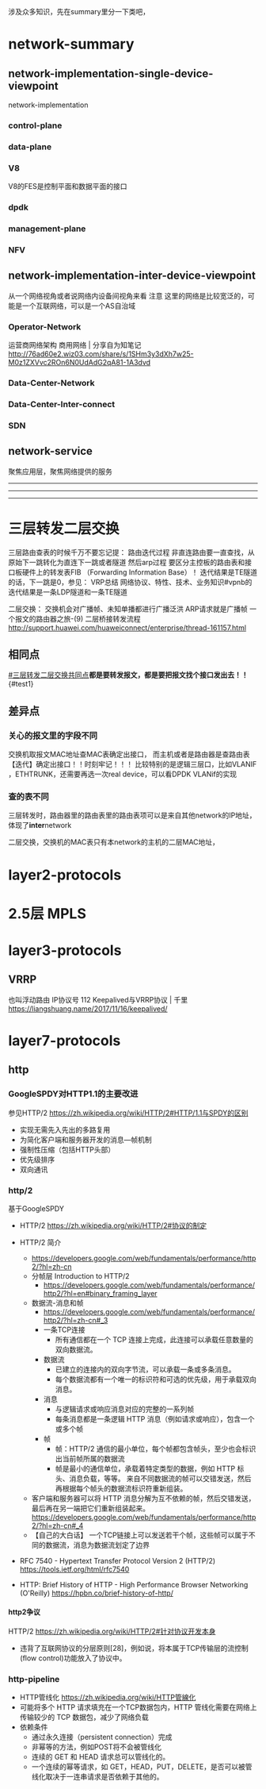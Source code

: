

涉及众多知识，先在summary里分一下类吧，
# network-summary

## network-implementation-single-device-viewpoint
network-implementation

### control-plane

### data-plane

### V8
V8的FES是控制平面和数据平面的接口

### dpdk



### management-plane


### NFV


## network-implementation-inter-device-viewpoint
从一个网络视角或者说网络内设备间视角来看
注意 这里的网络是比较宽泛的，可能是一个互联网络，可以是一个AS自治域


### Operator-Network 
运营商网络架构 商用网络 | 分享自为知笔记
<http://76ad60e2.wiz03.com/share/s/1SHm3y3dXh7w25-M0z1ZXVvc2ROn6N0UdAdG2qA81-1A3dvd>

### Data-Center-Network


### Data-Center-Inter-connect


### SDN


## network-service
聚焦应用层，聚焦网络提供的服务







----------

----------

----------




# 三层转发二层交换


三层路由查表的时候千万不要忘记提：
路由迭代过程
非直连路由要一直查找，从原始下一跳转化为直连下一跳或者隧道
然后arp过程
要区分主控板的路由表和接口板硬件上的转发表FIB （Forwarding Information Base）！
迭代结果是TE隧道的话，下一跳是0，参见：
VRP总结 网络协议、特性、技术、业务知识#vpnb的迭代结果是一条LDP隧道和一条TE隧道

二层交换：
交换机会对广播帧、未知单播都进行广播泛洪
ARP请求就是广播帧
一个报文的路由器之旅-(9) 二层桥接转发流程
http://support.huawei.com/huaweiconnect/enterprise/thread-161157.html  

## 相同点
[#三层转发二层交换共同点](#diff-l3-l2-the-same)**都是要转发报文，都是要把报文找个接口发出去！！**
{#test1}
## 差异点
### 关心的报文里的字段不同

交换机取报文MAC地址查MAC表确定出接口，
而主机或者是路由器是查路由表【迭代】确定出接口！！时刻牢记！！！
比较特别的是逻辑三层口，比如VLANIF ，ETHTRUNK，还需要再选一次real device，可以看DPDK VLANif的实现


### 查的表不同
三层转发时，路由器里的路由表里的路由表项可以是来自其他network的IP地址，
体现了**inter**network

二层交换，交换机的MAC表只有本network的主机的二层MAC地址，








# layer2-protocols

# 2.5层 MPLS

# layer3-protocols
## VRRP
也叫浮动路由
IP协议号 112
Keepalived与VRRP协议 | 千里
https://liangshuang.name/2017/11/16/keepalived/


# layer7-protocols

## http

### GoogleSPDY对HTTP1.1的主要改进
参见HTTP/2 <https://zh.wikipedia.org/wiki/HTTP/2#HTTP/1.1与SPDY的区别>

- 实现无需先入先出的多路复用
- 为简化客户端和服务器开发的消息—帧机制
- 强制性压缩（包括HTTP头部）
- 优先级排序
- 双向通讯

### http/2
基于GoogleSPDY

- HTTP/2 <https://zh.wikipedia.org/wiki/HTTP/2#协议的制定>

- HTTP/2 简介
	-  <https://developers.google.com/web/fundamentals/performance/http2/?hl=zh-cn>
	- 分帧层 Introduction to HTTP/2 
		- <https://developers.google.com/web/fundamentals/performance/http2/?hl=en#binary_framing_layer>
	- 数据流-消息和帧
		- <https://developers.google.com/web/fundamentals/performance/http2/?hl=zh-cn#_3>
		- 一条TCP连接
			- 所有通信都在一个 TCP 连接上完成，此连接可以承载任意数量的双向数据流。
		- 数据流
			- 已建立的连接内的双向字节流，可以承载一条或多条消息。
			- 每个数据流都有一个唯一的标识符和可选的优先级，用于承载双向消息。
		- 消息
			- 与逻辑请求或响应消息对应的完整的一系列帧
			- 每条消息都是一条逻辑 HTTP 消息（例如请求或响应），包含一个或多个帧
		- 帧
			- 帧：HTTP/2 通信的最小单位，每个帧都包含帧头，至少也会标识出当前帧所属的数据流 
			- 帧是最小的通信单位，承载着特定类型的数据，例如 HTTP 标头、消息负载，等等。 来自不同数据流的帧可以交错发送，然后再根据每个帧头的数据流标识符重新组装。
	- 客户端和服务器可以将 HTTP 消息分解为互不依赖的帧，然后交错发送，最后再在另一端把它们重新组装起来。<https://developers.google.com/web/fundamentals/performance/http2/?hl=zh-cn#_4>
	- 【自己的大白话】 一个TCP链接上可以发送若干个帧，这些帧可以属于不同的数据流，消息为数据流划定了边界


- RFC 7540 - Hypertext Transfer Protocol Version 2 (HTTP/2) <https://tools.ietf.org/html/rfc7540>

- HTTP: Brief History of HTTP - High Performance Browser Networking (O'Reilly) <https://hpbn.co/brief-history-of-http/>

#### http2争议
HTTP/2 <https://zh.wikipedia.org/wiki/HTTP/2#针对协议开发本身>
- 违背了互联网协议的分层原则[28]，例如说，将本属于TCP传输层的流控制(flow control)功能放入了协议中。

### http-pipeline

- HTTP管线化 <https://zh.wikipedia.org/wiki/HTTP管線化>
- 可能将多个 HTTP 请求填充在一个TCP数据包内，HTTP 管线化需要在网络上传输较少的 TCP 数据包，减少了网络负载
- 依赖条件
	- 通过永久连接（persistent connection）完成
	- 非幂等的方法，例如POST将不会被管线化
	- 连续的 GET 和 HEAD 请求总可以管线化的。
	- 一个连续的幂等请求，如 GET，HEAD，PUT，DELETE，是否可以被管线化取决于一连串请求是否依赖于其他的。


